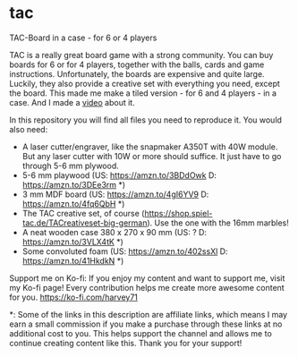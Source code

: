 # tac
TAC-Board in a case - for 6 or 4 players

TAC is a really great board game with a strong community. You can buy boards for 6 or for 4 players, together with the balls, cards and game instructions. Unfortunately, the boards are expensive and quite large. Luckily, they also provide a creative set with everything you need, except the board. This made me make a tiled version - for 6 and 4 players - in a case. And I made a [video](https://youtu.be/oRSwn_ET9Ro) about it.

In this repository you will find all files you need to reproduce it. You would also need:
- A laser cutter/engraver, like the snapmaker A350T with 40W module. But any laser cutter with 10W or more should suffice. It just have to go through 5-6 mm plywood.
- 5-6 mm playwood (US: https://amzn.to/3BDdOwk D: https://amzn.to/3DEe3rm *)
- 3 mm MDF board (US: https://amzn.to/4gI6YV9 D: https://amzn.to/4fq6QbH *)
- The TAC creative set, of course (https://shop.spiel-tac.de/TACreativeset-big-german). Use the one with the 16mm marbles!
- A neat wooden case 380 x 270 x 90 mm (US: ? D: https://amzn.to/3VLX4tK *)
- Some convoluted foam (US: https://amzn.to/402ssXl D: https://amzn.to/41HkdkN *)

Support me on Ko-fi: If you enjoy my content and want to support me, visit my Ko-fi page! Every contribution helps me create more awesome content for you. https://ko-fi.com/harvey71

*: Some of the links in this description are affiliate links, which means I may earn a small commission if you make a purchase through these links at no additional cost to you. This helps support the channel and allows me to continue creating content like this. Thank you for your support!
